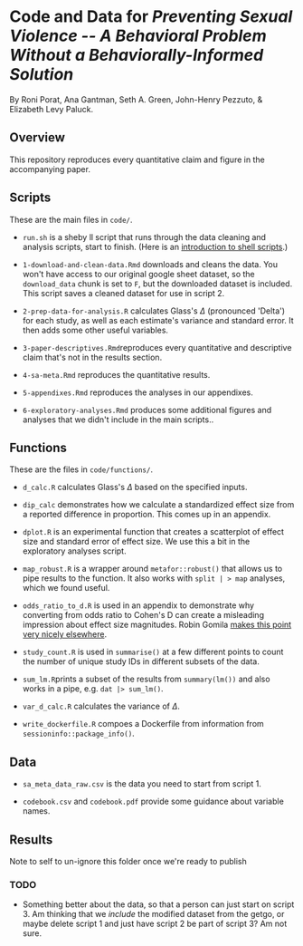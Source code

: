 # Code and Data for _Preventing Sexual Violence -- A Behavioral Problem Without a Behaviorally-Informed Solution_

By Roni Porat, Ana Gantman, Seth A. Green, John-Henry Pezzuto, \& Elizabeth Levy Paluck.

## Overview

This repository reproduces every quantitative claim and figure in the accompanying paper. 

## Scripts

These are the main files in `code/`.

* `run.sh` is a sheby ll script that runs through the data cleaning and analysis scripts, start to finish. (Here is an [introduction to shell scripts](https://swcarpentry.github.io/shell-novice/).)

* `1-download-and-clean-data.Rmd` downloads and cleans the data. You won't have access to our original google sheet dataset, so the `download_data` chunk is set to `F`, but the downloaded dataset is included. This script saves a cleaned dataset for use in script 2. 

* `2-prep-data-for-analysis.R` calculates Glass's $\Delta$ (pronounced 'Delta') for each study, as well as each estimate's variance and standard error. It then adds some other useful variables.

* `3-paper-descriptives.Rmd`reproduces every quantitative and descriptive claim that's not in the results section. 

* `4-sa-meta.Rmd` reproduces the quantitative results.

* `5-appendixes.Rmd` reproduces the analyses in our appendixes.

* `6-exploratory-analyses.Rmd` produces some additional figures and analyses that we didn't include in the main scripts..

## Functions

These are the files in `code/functions/`.

* `d_calc.R` calculates Glass's $\Delta$ based on the specified inputs.

* `dip_calc` demonstrates how we calculate a standardized effect size from a reported difference in proportion. This comes up in an appendix.

* `dplot.R` is an experimental function that creates a scatterplot of effect size and standard error of effect size. We use this a bit in the exploratory analyses script.

* `map_robust.R` is a wrapper around `metafor::robust()` that allows us to pipe results to the function. It also works with `split | > map` analyses, which we found useful. 

* `odds_ratio_to_d.R` is used in an appendix to demonstrate why converting from odds ratio to Cohen's D can create a misleading impression about effect size magnitudes. Robin Gomila [makes this point very nicely elsewhere](https://www.robingomila.com/files/publications_pdfs/Gomila_2020_Logistic_vs_Linear.pdf). 

* `study_count.R` is used in `summarise()` at a few different points to count the number of unique study IDs in different subsets of the data.

* `sum_lm.R`prints a subset of the results from `summary(lm())` and also works in a pipe, e.g. `dat |> sum_lm()`.

* `var_d_calc.R` calculates the variance of $\Delta$.

* `write_dockerfile.R` compoes a Dockerfile from information from `sessioninfo::package_info()`. 

## Data 
* `sa_meta_data_raw.csv` is the data you need to start from script 1. 

* `codebook.csv` and `codebook.pdf` provide some guidance about variable names.

## Results
Note to self to un-ignore this folder once we're ready to publish

### TODO
* Something better about the data, so that a person can just start on script 3. Am thinking that we *include* the modified dataset from the getgo, or maybe delete script 1 and just have script 2 be part of script 3? Am not sure.